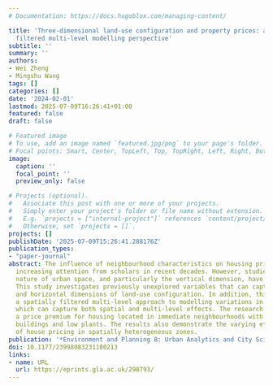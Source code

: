 ```yaml
---
# Documentation: https://docs.hugoblox.com/managing-content/

title: 'Three-dimensional land-use configuration and property prices: a spatially
  filtered multi-level modelling perspective'
subtitle: ''
summary: ''
authors:
- Wei Zheng
- Mingshu Wang
tags: []
categories: []
date: '2024-02-01'
lastmod: 2025-07-09T16:26:41+01:00
featured: false
draft: false

# Featured image
# To use, add an image named `featured.jpg/png` to your page's folder.
# Focal points: Smart, Center, TopLeft, Top, TopRight, Left, Right, BottomLeft, Bottom, BottomRight.
image:
  caption: ''
  focal_point: ''
  preview_only: false

# Projects (optional).
#   Associate this post with one or more of your projects.
#   Simply enter your project's folder or file name without extension.
#   E.g. `projects = ["internal-project"]` references `content/project/deep-learning/index.md`.
#   Otherwise, set `projects = []`.
projects: []
publishDate: '2025-07-09T15:26:41.288176Z'
publication_types:
- "paper-journal"
abstract: The influence of neighbourhood characteristics on housing prices has gained
  increasing attention from scholars in recent decades. However, studies on the three-dimensional
  nature of urban space, and particularly the vertical dimension, have remained limited.
  This study investigates previously unexplored variables that can capture the vertical
  and horizontal dimensions of land-use configuration. In addition, this study proposes
  a spatially filtered multi-level approach to modelling variations in property values
  which can capture both spatial and multi-level effects. The research findings reveal
  a price premium for housing located in immediate neighbourhoods with more open mid-rise
  buildings and low plants. The results also demonstrate the varying effects of determinants
  of house pricing in spatially heterogeneous zones.
publication: '*Environment and Planning B: Urban Analytics and City Science*, 51(2), 438--455. https://doi.org/10.1177/23998083231180213'
doi: 10.1177/23998083231180213
links:
- name: URL
  url: https://eprints.gla.ac.uk/298793/
---
```

